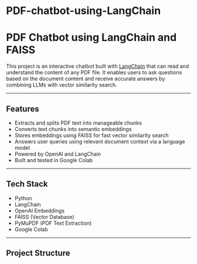 # PDF-chatbot-using-LangChain

# PDF Chatbot using LangChain and FAISS

This project is an interactive chatbot built with [LangChain](https://github.com/hwchase17/langchain) that can read and understand the content of any PDF file. It enables users to ask questions based on the document content and receive accurate answers by combining LLMs with vector similarity search.

---

## Features

- Extracts and splits PDF text into manageable chunks
- Converts text chunks into semantic embeddings
- Stores embeddings using FAISS for fast vector similarity search
- Answers user queries using relevant document context via a language model
- Powered by OpenAI and LangChain
- Built and tested in Google Colab

---

## Tech Stack

- Python
- LangChain
- OpenAI Embeddings
- FAISS (Vector Database)
- PyMuPDF (PDF Text Extraction)
- Google Colab

---

## Project Structure

